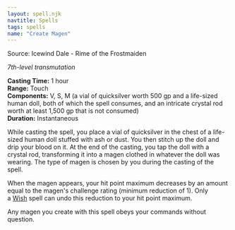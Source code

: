 ```yaml
---
layout: spell.njk
navtitle: Spells
tags: spells
name: "Create Magen"
---
```

Source: Icewind Dale - Rime of the Frostmaiden

_7th-level transmutation_

**Casting Time:** 1 hour  
**Range:** Touch  
**Components:** V, S, M (a vial of quicksilver worth 500 gp and a life-sized human doll, both of which the spell consumes, and an intricate crystal rod worth at least 1,500 gp that is not consumed)  
**Duration:** Instantaneous

While casting the spell, you place a vial of quicksilver in the chest of a life-sized human doll stuffed with ash or dust. You then stitch up the doll and drip your blood on it. At the end of the casting, you tap the doll with a crystal rod, transforming it into a magen clothed in whatever the doll was wearing. The type of magen is chosen by you during the casting of the spell.

When the magen appears, your hit point maximum decreases by an amount equal to the magen's challenge rating (minimum reduction of 1). Only a <a href="{{ '/spells/Wish' | url }}">Wish</a> spell can undo this reduction to your hit point maximum.

Any magen you create with this spell obeys your commands without question.